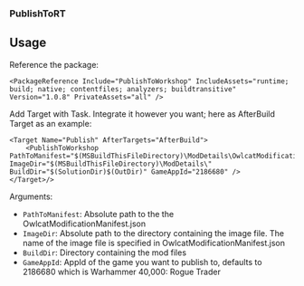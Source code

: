### PublishToRT

## Usage

Reference the package:
```
<PackageReference Include="PublishToWorkshop" IncludeAssets="runtime; build; native; contentfiles; analyzers; buildtransitive" Version="1.0.8" PrivateAssets="all" />
```

Add Target with Task. Integrate it however you want; here as AfterBuild Target as an example:
```
<Target Name="Publish" AfterTargets="AfterBuild">
    <PublishToWorkshop PathToManifest="$(MSBuildThisFileDirectory)\ModDetails\OwlcatModificationManifest.json" ImageDir="$(MSBuildThisFileDirectory)\ModDetails\" BuildDir="$(SolutionDir)$(OutDir)" GameAppId="2186680" />
</Target>/>
```

Arguments:

- `PathToManifest`: Absolute path to the the OwlcatModificationManifest.json
- `ImageDir`: Absolute path to the directory containing the image file. The name of the image file is specified in OwlcatModificationManifest.json
- `BuildDir`: Directory containing the mod files
- `GameAppId`: AppId of the game you want to publish to, defaults to 2186680 which is Warhammer 40,000: Rogue Trader